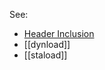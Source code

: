 See:
* [Header Inclusion](https://github.com/githwxi/ATS-Postiats/wiki/Compiling-ATS-code#header-inclusion)
* [[dynload]]
* [[staload]]